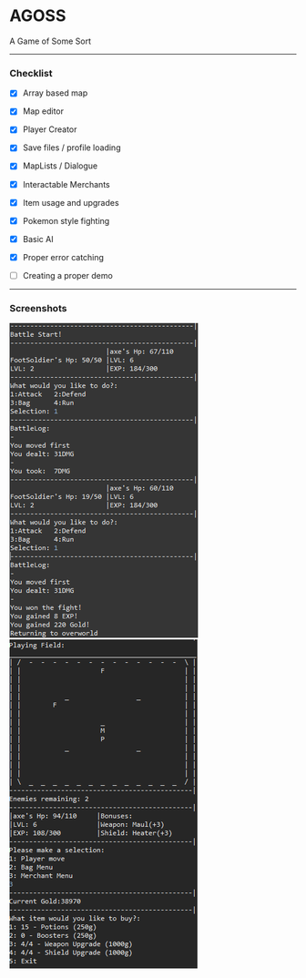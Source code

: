 # AGOSS
A Game of Some Sort

----
### Checklist

- [x] Array based map
- [x] Map editor
- [x] Player Creator
- [x] Save files / profile loading
- [x] MapLists / Dialogue 
- [x] Interactable Merchants
- [x] Item usage and upgrades
- [x] Pokemon style fighting
- [x] Basic AI
- [x] Proper error catching
- [ ] Creating a proper demo




----
### Screenshots

![ ](/Screenshot2.png) ![ ](/Screenshot3.png)
